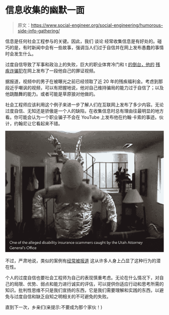 # 信息收集的幽默一面

> 原文：<https://www.social-engineer.org/social-engineering/humorous-side-info-gathering/>

信息是任何社会工程参与的关键。因此，我们 谈论 经常收集信息是有好处的。碰巧的是，有时新闻中会有一些故事，强调当人们过于自信并在网上发布愚蠢的事情时会发生什么。

过度自信导致了军事和政治上的失败，巨大的职业体育冷门和 t [的倒台，他的](http://www.slate.com/blogs/crime/2013/04/25/dumb_criminal_of_the_week_the_alleged_disability_insurance_scammers_whose.html) [残疾诈骗犯](http://www.slate.com/blogs/crime/2013/04/25/dumb_criminal_of_the_week_the_alleged_disability_insurance_scammers_whose.html)在网上发布了一段他自己的罪证视频。 

据报道，视频中的男子在被曝光之前已经领取了近 20 年的残疾福利金。考虑到那段近乎嘲讽的视频，可以有把握地说，他对自己维持骗局的能力过于自信了；以及他跳酷舞的能力。或者可能是草原狼对他做的。

社会工程师应该利用这个例子来进一步了解人们在互联网上发布了多少内容。无论过度自信、无知还是骄傲是一个人的缺陷，在收集信息时总有理由往最明显的地方看。你可能会认为一个职业骗子不会在 YouTube 上发布他在约翰·卡索的事迹。伙计，约翰尼让它看起来不错。

![The Humorous Side to Info Gathering](img/04cbb12b4a7f8e04184dd8a91c7fd14f.png)

不过，严肃地说，类似的案例有[经常被报道](http://www.nydailynews.com/news/crime/man-instagram-leads-142-felony-charges-article-1.1547932) 这从许多人身上凸显了这种行为的潜在性。

个人的过度自信也要社会工程师为自己的表现慎重考虑。无论在什么情况下，对自己的局限、优势、弱点和能力进行诚实的评估，可以提供你适应行动和思考所需的知识。批判性思维不只是我们宣扬的东西，它是我们需要理解和实践的东西，以避免与过度自信和缺乏自知之明相关的不可避免的失败。

直到下一次，乡亲们(亲提示:不要成为那个家伙！)